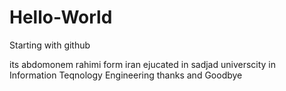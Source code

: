 # Hello-World
Starting with github

its abdomonem rahimi form iran
ejucated in sadjad universcity
in Information Teqnology Engineering
thanks
and Goodbye
